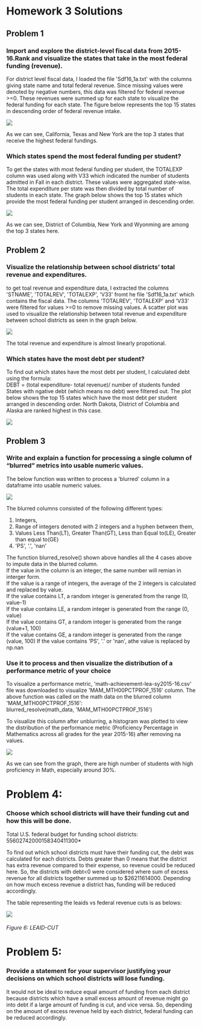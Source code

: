 # Homework 3 Solutions 

## Problem 1

### Import and explore the district-level fiscal data from 2015-16.Rank and visualize the states that take in the most federal funding (revenue).

For district level fiscal data, I loaded the file 'Sdf16_1a.txt' with the columns giving state name and total federal revenue. Since missing values were denoted by negative numbers, this data was filtered for federal revenue >=0. These revenues were summed up for each state to visualize the federal funding for each state. The figure below represents the top 15 states in descending order of federal revenue intake.

![](/images/Q1a.png)

As we can see, California, Texas and New York are the top 3 states that receive the highest federal fundings.

### Which states spend the most federal funding per student?

To get the states with most federal funding per student, the TOTALEXP column was used along with V33 which indicated the number of students admitted in Fall in each district. These values were aggregated state-wise. The total expenditure per state was then divided by total number of students in each state.
The graph below shows the top 15 states which provide the most federal funding per student arranged in descending order.

![](/images/Q1b.png)

As we can see, District of Columbia, New York and Wyonming are among the top 3 states here. 

## Problem 2

### Visualize the relationship between school districts’ total revenue and expenditures.

to get toal revenue and expenditure data, I extracted the columns 'STNAME', 'TOTALREV', 'TOTALEXP', 'V33' fromt he file 'Sdf16_1a.txt' which contains the fiscal data. The columns 'TOTALREV', 'TOTALEXP' and 'V33' were filtered for values >=0 to remove missing values.
A scatter plot was used to visualize the relationship between total revenue and expenditure between school districts as seen in the graph below.

![](/images/Q2a.png)

The total revenue and expenditure is almost linearly propotional.

### Which states have the most debt per student?

To find out which states have the most debt per student, I calculated debt using the formula:  
DEBT = (total expenditure- total revenue)/ number of students funded  
States with ngative debt (which means no debt) were filtered out.
The plot below shows the top 15 states which have the most debt per student arranged in descending order. North Dakota, District of Columbia and Alaska are ranked highest in this case.

![](/images/Q2b.png)

## Problem 3

### Write and explain a function for processing a single column of “blurred” metrics into usable numeric values.

The below function was written to process a 'blurred' column in a dataframe into usable numeric values.

![](/images/Q3a.png)

The blurred columns consisted of the following different types:  
1. Integers,
2. Range of integers denoted with 2 integers and a hyphen between them,
3. Values Less Than(LT), Greater Than(GT), Less than Equal to(LE), Greater than equal to(GE)
4. 'PS', '.', 'nan'

The function blurred_resolve() shown above handles all the 4 cases above to impute data in the blurred column.    
If the value in the column is an integer, the same number will remian in interger form.  
If the value is a range of integers, the average of the 2 integers is calculated and replaced by value.  
If the value contains LT, a random integer is generated from the range (0, value-1)  
If the value contains LE, a random integer is generated from the range (0, value)  
If the value contains GT, a random integer is generated from the range (value+1, 100)  
If the value contains GE, a random integer is generated from the range (value, 100)
If the value contains 'PS', '.' or 'nan', athe value is replaced by np.nan

### Use it to process and then visualize the distribution of a performance metric of your choice

To visualize a performance metric, 'math-achievement-lea-sy2015-16.csv' file was downloaded to visualize 'MAM_MTH00PCTPROF_1516' column.
The above function was called on the math data on the blurred column 'MAM_MTH00PCTPROF_1516':  
blurred_resolve(math_data, 'MAM_MTH00PCTPROF_1516')  

To visualize this column after unblurring, a histogram was plotted to view the distribution of the performance metric (Proficiency Percentage in Mathematics across all grades for the year 2015-16) after removing na values.

![](/images/Q3b.png)

As we can see from the graph, there are high number of students with high proficiency in Math, especially around 30%.

# Problem 4:

### Choose which school districts will have their funding cut and how this will be done.

Total U.S. federal budget for funding school districts: $55602742000
15% of the U.S. federal budget for funding school districts:  *$8340411300*

To find out which school districts must have their funding cut, the debt was calculated for each districts. Debts greater than 0 means that the district has extra revenue compared to their expense, so revenue could be reduced here. So, the districts with debt<0 were considered where sum of excess revenue for all districts together summed up to $26211614000. Depending on how much excess revenue a district has, funding will be reduced accordingly.

The table representing the leaids vs federal revenue cuts is as belows:

![](/images/Q4.png)

###### Figure 6: LEAID-CUT 

# Problem 5:

### Provide a statement for your supervisor justifying your decisions on which school districts will lose funding.

It would not be ideal to reduce equal amount of funding from each district because districts which have a small excess amount of revenue might go into debt if a large amount of funding is cut, and vice versa. So, depending on the amount of excess revenue held by each district, federal funding can be reduced accordingly.
